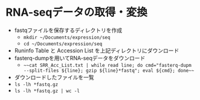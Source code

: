 # RNA-seqデータの取得・変換  
- fastqファイルを保存するディレクトリを作成  
  - ```mkdir ~/Documents/expression/seq```  
  - ```cd ~/Documents/expression/seq```  
- Runinfo Table と Accession List を上記ディレクトリにダウンロード  
- fasterq-dumpを用いてRNA-seqデータをダウンロード  
  - ```~~cat SRR_Acc_List.txt | while read line; do cmd="fasterq-dupm --split-files ${line}; gzip ${line}*fastq"; eval ${cmd}; done~~```  
- ダウンロードしたファイルを一覧  
 -  ```ls -lh *fastq.gz```  
 - ```ls -lh *fastq.gz | wc -l```  
